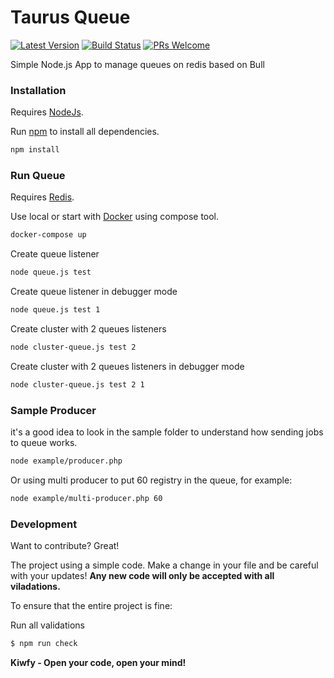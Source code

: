 # Taurus Queue

[![Latest Version](https://img.shields.io/github/v/release/kiwfy/taurus-queue.svg?style=flat-square)](https://github.com/kiwfy/taurus-queue/releases)
[![Build Status](https://img.shields.io/github/workflow/status/kiwfy/taurus-queue/CI?label=ci%20build&style=flat-square)](https://github.com/kiwfy/taurus-queue/actions?query=workflow%3ACI)
[![PRs Welcome](https://img.shields.io/badge/PRs-welcome-brightgreen.svg?style=flat-square)](http://makeapullrequest.com)

Simple Node.js App to manage queues on redis based on Bull

### Installation

Requires [NodeJs](https://nodejs.org/en/download/).

Run [npm](https://www.npmjs.com/get-npm) to install all dependencies.

```sh
npm install
```

### Run Queue

Requires [Redis](https://redis.io/).

Use local or start with [Docker](https://docs.docker.com/get-docker/) using compose tool.

```sh
docker-compose up
```

Create queue listener

```sh
node queue.js test
```

Create queue listener in debugger mode

```sh
node queue.js test 1
```

Create cluster with 2 queues listeners

```sh
node cluster-queue.js test 2
```


Create cluster with 2 queues listeners in debugger mode

```sh
node cluster-queue.js test 2 1
```

### Sample Producer

it's a good idea to look in the sample folder to understand how sending jobs to queue works.

```sh
node example/producer.php
```

Or using multi producer to put 60 registry in the queue, for example:

```sh
node example/multi-producer.php 60
```

### Development

Want to contribute? Great!

The project using a simple code.
Make a change in your file and be careful with your updates!
**Any new code will only be accepted with all viladations.**

To ensure that the entire project is fine:

Run all validations

```sh
$ npm run check
```

**Kiwfy - Open your code, open your mind!**
